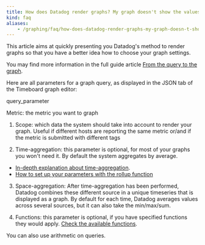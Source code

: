 ```yaml
---
title: How does Datadog render graphs? My graph doesn't show the values I'm expecting.
kind: faq
aliases:
    - /graphing/faq/how-does-datadog-render-graphs-my-graph-doesn-t-show-the-values-i-m-expecting
---
```


This article aims at quickly presenting you Datadog's method to render graphs so that you have a better idea how to choose your graph settings.

You may find more information in the full guide article [From the query to the graph][1].

Here are all parameters for a graph query, as displayed in the JSON tab of the Timeboard graph editor:

query_parameter

Metric: the metric you want to graph

1. Scope: which data the system should take into account to render your graph. Useful if different hosts are reporting the same metric or/and if the metric is submitted with different tags

2. Time-aggregation: this parameter is optional, for most of your graphs you won't need it. By default the system aggregates by average.

* [In-depth explanation about time-aggregation][2].
* [How to set up your parameters with the rollup function][3]

3. Space-aggregation: After time-aggregation has been performed, Datadog combines these different source in a unique timeseries that is displayed as a graph. By default for each time, Datadog averages values across several sources, but it can also take the min/max/sum.

4. Functions: this parameter is optional, if you have specified functions they would apply. [Check the available functions][1].

You can also use arithmetic on queries.

[1]: /dashboards/functions/
[2]: /dashboards/faq/what-is-the-granularity-of-my-graphs-am-i-seeing-raw-data-or-aggregates-on-my-graph
[3]: /dashboards/functions/rollup/
